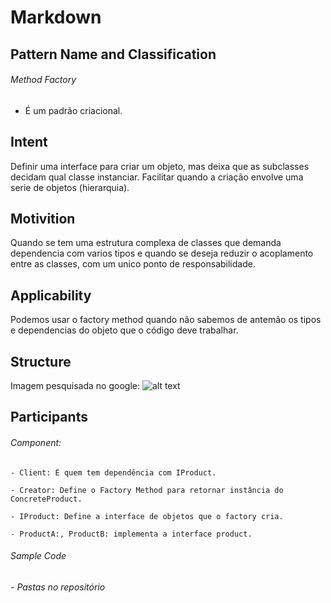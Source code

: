 # Markdown

## Pattern Name and Classification
  ###### Method Factory
  - É um padrão criacional.
## Intent
 Definir uma interface para criar um objeto, mas deixa que as subclasses decidam qual classe instanciar.
Facilitar quando a criação envolve uma serie de objetos (hierarquia).
## Motivition
  Quando se tem uma estrutura complexa de classes que demanda dependencia com varios tipos 
  e quando se deseja reduzir o acoplamento entre as classes, com um unico ponto de responsabilidade.
    
## Applicability
 Podemos usar o factory method quando não sabemos de antemão os tipos e dependencias do objeto que o código deve trabalhar.

## Structure  
 Imagem pesquisada no google:
![alt text](https://miro.medium.com/max/985/1*Fvyhz4KX0zSJB1ldvbnk3A.jpeg)
## Participants
 ###### Component:
    - Client: É quem tem dependência com IProduct.

    - Creator: Define o Factory Method para retornar instância do ConcreteProduct.

    - IProduct: Define a interface de objetos que o factory cria.

    - ProductA:, ProductB: implementa a interface product.


###### Sample Code
  ###### - Pastas no repositório
